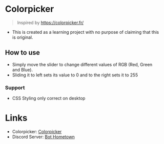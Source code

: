 # Colorpicker

> Inspired by https://colorpicker.fr/


- This is created as a learning project with no purpose of claiming that this is original.

## How to use

- Simply move the slider to change different values of RGB (Red, Green and Blue).
- Sliding it to left sets its value to 0 and to the right sets it to 255

### Support

- CSS Styling only correct on desktop

# Links

- Colorpicker: [Colorpicker](https://bit.ly/colorpicker_blfr)
- Discord Server: [Bot Hometown](https://discord.gg/cNuzW5eN4S)
